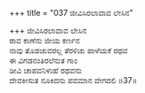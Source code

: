 +++
title = "037 ಜೀವಿಸಿರಲಾವಾವ ಲೇಸಿನ"

+++
ಜೀವಿಸಿರಲಾವಾವ ಲೇಸಿನ  
ಠಾವ ಕಾಣೆನು ಜೀಯ ಕರ್ಣನ  
ನಾವು ತೊಡಚುವರಲ್ಲ ತೆರಳಿಚು ಪಾಳೆಯಕೆ ರಥವ  
ಈ ವಿಗಡನಂತಿರಲೆನುತ ಗಾಂ  
ಡೀವಿ ಚಾಪವನಿಳುಹೆ ರಥವನು  
ದೇವಕೀಸುತ ನೂಕಿದನು ಪವಮಾನ ವೇಗದಲಿ      ॥37॥